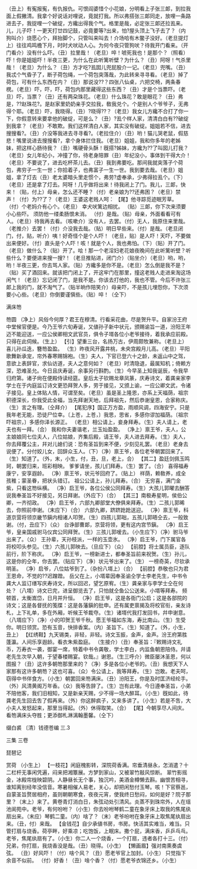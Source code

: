 <!-- { "loadSidebar": true } -->
（丑上）有寃报寃，有仇报仇。可恨阎婆惜个小花娘，分明看上子张三郞，到拉我面上假撇清。我拿个好说话对哩说，竟就打我。所以弗搭张三郞同走，放哩一条路进去子，我捉哩一个破绽，方纔出得我个气。格里是哉，必定张三郞还拉厾来。儿，儿子吓！一更天打廿四记鼓，必竟要等?出来，怕?屋头顶上飞子去了？（内狗叫介）烧愿心个，拜抬脚个，只管叫来叫去！介场哈有木鳖子没好。（老旦提灯上）往往鸡鸣檐下月，时时犬吠动人心。为何今夜只管狗吠？待我开门看来。（开门看介）没有什么吓。（丑）拉里哉！（老旦）啐！唬死我也！是那个？（照看）吓！你是姐姐吓！半夜三更，为什么在此听篱听壁？为什么？（丑）阿呀！气杀里哉！（老旦）为什么？（丑）方才吃?厾囡儿兜屁股介一记。（老旦）兜嘴。（丑）我忒个气昏子了，断子荷包绳，一个荷包突落哉，为此转来寻寻看。（老旦）掉了荷包，可有什么东西在内？（丑）那说没??？四张八仙桌，六把交椅，两条春櫈。（老旦）吓，吓，吓，荷包内那里藏得这些东西？（丑）才是个当票吓。（老旦）吓，当票？（丑）还有两朶珠花。（老旦）什么珠花？敢是眼花？（丑）弗是，??赵珠花?。是赵家里奶奶亲手交拉我，敎我兑个。个是别人个爷爷子，无弗得个耶。（老旦）吓，我晓得。（丑）?晓得??？（老旦）我女儿方纔不合打了你一下，你假意转来要拿他的破绽，可是么？（丑）?厾个样人家，清清白白有??破绽到我拿？（老旦）不敢欺。我们这样清白人家，其实没有破绽。姐姐若不信，进去搜搜看?。（丑）介没等我进去寻寻看?。（老拉住介）（丑）哟！猫儿哭老鼠，假慈悲！嘴里说进去搜搜看?，拿个身体拦住我。（老旦）姐姐，我和你多年的老姊妹，把这样心肠待我？（丑）嘴硬骨头酥！旣搭?姊妹，方纔为??了叫囡儿打我？（老旦）女儿年纪小，冲撞了你，待老身陪罪（丑）年纪没小，事体到干得大介！（老旦）不要说了，进去吃杯茶儿去。（丑）我到弗要吃。那间我就突落子个荷包，弗穷子一生一世；你拾着子，也弗富子一生一世。我到要去哉。（老旦）姐姐，拿了灯去（丑）老太婆暗头里走惯个，弗劳?虚奉承，少弗得拉厾个。（下）（老旦）还是拿了灯去。阿呀！几乎做将出来！待我闭上了门。我儿，三郞，快来！（贴，付上）母亲，怎么还不睡？（付）老亲娘为??还弗困？（老旦）禁声！（付）为??了？（老旦）王婆这老贱人呵：
【尾】他寻踪觅迹眠芳草。
（付）个老妈介有心个。（老旦）
幸犬吠篱边相扰。
（贴）三郞，你下次来须要小心些吓。
须防他一缕柔肠恨未消。
（付）是哉。（贴）母亲，外面看看可有人。（老旦）待我再去看。（咳嗽介）没有人，去罢。（付）无人，我原住来里哉。（老推介）去罢！（付）介没我去哉。（贴）明日早些来。（付）是哉。（老旦闭门，付，贴，听介）咦！好奇怪个是个人吓！（老旦，贴）是人吓！天吓，不要做出来便好。（付）直头是个人吓！咳！就是个人，我也弗怕。（下）（贴）开了门。（老旦）做什么？（贴）开了。哙！那一个老淫妇老花娘夜晚间在此听篱听壁？听些什么？要便进来搜一搜?！（老旦推贴进，闭门介）（贴坐介）（老旦）哟，哟，哟！半夜三更，你去骂人家。（贴）方纔多是你不是。（老旦）怎么倒是我不是？（贴）买了酒回来。就该把门闭上了，开这牢门在那里，撞这老贱人走进来淘这场闲气！（老旦）忘记闭了门，是我不是。你该去打他的，我也不管。今后不许张三郞上我的门，就不淘气了。（贴半晌作陪笑介）母亲吓，不是孩儿埋怨你，下次须要小心些。（老旦）你倒要谨愼些。（贴）啐！（仝下）
 
满床笏
 
笏圆
（净上）风俗今何厚？君王在穆清。行看采花曲，尽是贺升平。自家汾王府中堂候官便是。今乃王爷六旬寿诞，又値孙子新中状元，颁赐谕旨一道，汾阳王年迈不能迎送，一应公侯卿相文武官员，俱令子壻各位小老爷接待，着我承应前殿。只得在此伺候。（生上）
【引】望重三台，名扬万古，伊周颇牧兼称。（老旦上）喜儿孙瓜迭，簪笏盈盈。
（生）昨夜风开露井桃，未央宫殿月儿高。（老旦）平阳歌舞新承宠，帘外春寒赐锦袍。（生）夫人，下官已登六十之龄，未返山中之驾，意欲上表辞官，求仙访道，夫人之意何如？（老旦）时清隐退，最属知机；倚赖方深，恐难圣允。今日且庆寿诞，余事另行斟酌。（生）今早圣上知我诞辰，令我早归府第。诸子尙在便殿侍读经筵。皇后太子钦赐龙章凤篆，庆寿诗文，着龚亲家李学士在于内庭监订诗文更恐拜贺人多，劳于接见，又颁上谕，一应公卿文武，令诸子接见。皇上体贴人情，可谓至矣。（老旦）虽是圣上隆恩，亦系上天福荫，祖宗积德深长，你我受此全福，当先拜谢天地，后拜祖先，然后恭谢皇恩，合家称庆。（生）言之有理。（仝拜介）
【尾犯序】国正万方盈，雨顺风调，四海安宁。只是我年老无能，恐徒尸位幸。〔上苍，上苍，〕我思，思省，多感你谬加福荫。〔祖宗吓祖宗，〕多感你泽长源正。
（老旦）相公请上，妾身拜寿。（生）夫人请上，老夫也有一拜。（合）
我和你夫妻谐老，兰玉灿盈盈。
（净上）禀王爷，夫人，公主娘娘同七位夫人，八位姑娘，齐集后殿，请王爷，夫人进去拜寿。（生）夫人，你去拜覆公主，幷对儿媳们说：恐有圣旨到来不便，少刻见礼罢。（老旦）老身去说便了。分付姣儿女，回辞众玉人。（下）（净）禀王爷，各位老爷朝罢回来了。（生）知道了。（外，末，小生，付，丑，旦，老上，合）
【其二】盈廷剑佩玉鸣珂，朝罢归来，班彩相映。
爹爹请坐，孩儿们拜寿。（生）罢了。（合）
喜得福寿康宁，安享遐龄。
（净）禀王爷，状元爷回府了。（贴上）
祥荫，赖敎养，成全孩稚；蒙圣眷，把状头错订。
祖公公请上，孙儿拜寿。（合）
无穷喜，满门金紫，只看这笏纵横。
（净）启王爷，各位公侯公同拜寿。（生）大孩儿郭曜去酬答说我奉圣旨不好接见，另日拜谢。（外应下）（合）
【其三】南极寿星明，侯伯公卿，一齐彻政。
（净）启王爷，六部九卿部堂大僚俱来拜寿。（生）二孩儿郭晞去，你照前申谢。（末应下）（合）
六部九卿，跻跻跄跄送迎。
（净）禀王爷，科道京营将领京畿节鎭内相诸人叩贺。（生）四孩儿郭昢，五孩儿郭晤仝去，一般致谢。（付，丑应下）（众）
台诤部曹郞，京营将领，更有这内宫节鎭。
（净）启王爷，皇亲国戚驸马仪宾公同拜贺。（生）三孩儿郭嗳去。（小生应下）（净）驸马爷出来了。（众）
王孙辈，天孙枝派，一样的玉壶氷。
（净）启王爷，门下属官各将校叩头参见。（生）六孩儿郭映去。（旦应下）（众）
【前腔】将士属员臣，逐队前行，阶下称庆。
（净）启王爷，一榜新进士，都奉圣旨前来祝贺。（生）孙儿，这是你的仝年，你去罢。（贴应下）（净）状元爷出来了。（生）
一榜奇英，尽钦承明圣。
（净）启爷，八位姑爷到了。（杂扮八壻上）（合）
【前腔】恭敬也只为君王恩命，不觉的??迟蹭蹬。
岳父在上，小壻辈因奉圣谕仝学士李老先生，中书令龚大人监订缮写庆寿诗文，所以回迟，望乞原宥。（生）龚亲家与李学士仝在何处？（八壻）诗文已完，进呈御览去了，只怕就仝鱼公公送来。小壻等拜寿。
频顿首，太衡嵩岱，日月并升恒。
（净）启王爷，这是各衙门公启；这是各部院的诗文；这是各督抚的笺牒：这是各藩鎭的批申。还有属吏禀揭及将校官衔，亲友诗札，上下礼单，多在外厢，听候王爷裁夺。（生）诸壻代我打发回书，幷申谢意。（八壻应下）（净）小的叩贺王爷千秋。愿王爷福如东海，寿比南山。（生）生受你。明日领赏。恐有玉音，快排香案。（内）圣旨下。（生）知道了。（外，小生，丑上）
【红绣鞋】九天锡类，非轻，非轻。诗文玉振，金声，金声。汾王府第胜蓬瀛。人间乐享遐龄。看衣朱紫盈庭。
（生接介）（丑）奉圣旨：『敕赐诗文礼币，万寿衣一袭，御宴一席，特着中书令龚敬，学士李白，内监鱼朝恩陪侍。幷请老先生次早入朝，于望春楼赐宴。钦哉。』谢恩。（生三呼介）微臣屡沐圣恩，何以图报？（丑）这许多朝笏那里来的？（净）多是各位小老爷的。（丑）我想天下人家那有这许多朝笏？这也可喜。（众）令公请上，我等拜寿。（生）岂敢。老夫呵，窃得中书伴食方。（小生）朝罢回来笏满床。（丑）汾阳王，你是及时匡济经纶手。（外）风清黄阁万年香。（众）我等吿辞了。（生）岂有此理。今日遵奉圣旨，小弟不陪他客，我们旧相知，又是新亲天赐，少不得一场大醉耳。（小生）旣如此，待龚老先生回去吿了假再来。（外）你这醉疯子，又来多讲了。（小生）若是不吿，大小夫人发怒起来，那里当得起。（外）休得取笑。（合）
【尾】今朝享尽人间庆。看笏满床头夺胜；更添御札淋漓翰墨馨。（仝下）

缀白裘 〔清〕钱德苍编 三.3

三集 
三卷
 
琵琶记
 
赏荷
（小生上）
【一枝花】闲庭槐影转，深院荷香满。帘垂清昼永，怎消遣？十二栏杆无事闲凭遍，闷来把湘簟展。方梦到家山，又被翠竹敲风惊断。
翠竹影摇金，冰殿帘栊映碧阴。人静昼长无个事，独沉吟，美酒金樽懒去斟。幽恨苦相寻，谁知离别经年没信音。寒暑相催人易老，关心，却把闲愁付玉琴。咳！下官蔡邕，自蒙圣旨赘居相府，虽则朝朝寒食，夜夜元宵，使我终日愁闷，如何是好？院子那里？（末上）来了。黄卷青灯消白日，朱弦动处引清风。炎蒸不到珠帘外，人在瑶池阆苑中。老爷，有何吩咐？（小生）你去吩咐琴鹤二童在象牙床上取我的焦尾纨扇出来。（末应）琴鹤二童。（内）啥了？（末）老爷吩咐在象牙床上取焦尾纨扇出来。（丑，付）来哉。
【金钱花】自少承値书房，书房。快活其实难当，难当。只管打扇与烧香。荷亭畔，好乘凉；吃饱饭，上眠床。撒个屁，满床香，乒乒乓乓。
老爷，焦尾纨扇有了。（小生）你二人一个烧香，一个打扇，违者各打十三。（付）兄弟，你打扇，我烧香没是哉。（丑）晓得。（小生）
【懒画眉】强对南熏奏虞弦。
（丑）好风吓！（付）啥个风？（丑）愿老爷官上加封。（小生）
只觉指下余音不似前。
（付）好香！（丑）啥个香？（付）愿老爷衣锦还乡。（小生）
